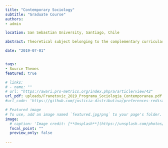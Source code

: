 ```yaml
---
title: "Contemporary Sociology"
subtitle: "Graduate Course"
authors:
- admin

location: San Sebastian University, Santiago, Chile

abstract: Theoretical subject belonging to the complementary curricular line, taught in the second semester of the course. The student will review the main theoretical currents that shape universal sociology since the beginning of the 20th century, through macro and micro-sociological perspectives, as well as from approaches that attempt to demonstrate or overcome the tension between individual agency and social structure. At the end of the course, students will be able to explain contemporary sociological currents relating them to current social problems.

date: "2019-07-01"


tags:
- Source Themes
featured: true

# links:
# - name: ""
# url: "https://awari.pro-metrics.org/index.php/a/article/view/42"
url_pdf: uploads/Franetovic_2019_Programa_Sociologia_Contemporanea.pdf
#url_code: 'https://github.com/justicia-distributiva/preferences-redistribution-LA'

# Featured image
# To use, add an image named `featured.jpg/png` to your page's folder. 
image:
  # caption: 'Image credit: [**Unsplash**](https://unsplash.com/photos/jdD8gXaTZsc)'
  focal_point: ""
  preview_only: false
  
---
```

